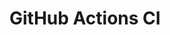 # GitHub Actions CI











































































































































































































































































































































































































































































































































































































































































































































































































































































































































































































































































































































































































































































